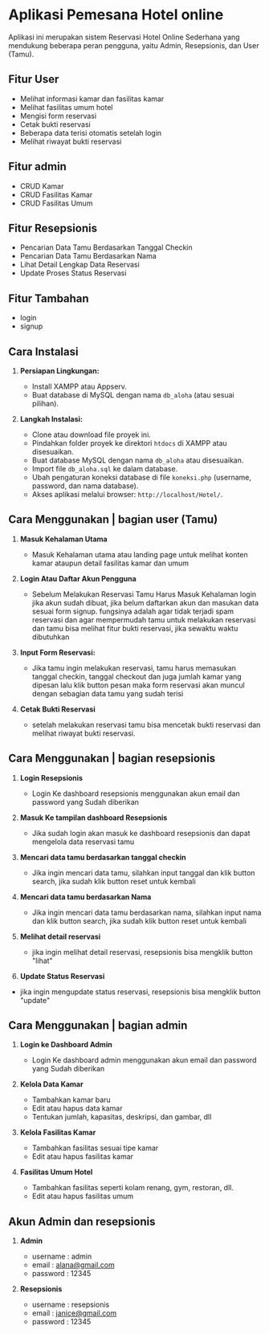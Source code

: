 # Aplikasi Pemesana Hotel online 

Aplikasi ini merupakan sistem Reservasi Hotel Online Sederhana yang mendukung beberapa peran pengguna, yaitu Admin, Resepsionis, dan User (Tamu).

## Fitur User
- Melihat informasi kamar dan fasilitas kamar
- Melihat fasilitas umum hotel
- Mengisi form reservasi
- Cetak bukti reservasi
- Beberapa data terisi otomatis setelah login
- Melihat riwayat bukti reservasi

## Fitur admin
- CRUD Kamar
- CRUD Fasilitas Kamar
- CRUD Fasilitas Umum

## Fitur Resepsionis
- Pencarian Data Tamu Berdasarkan Tanggal Checkin
- Pencarian Data Tamu Berdasarkan Nama
- Lihat Detail Lengkap Data Reservasi
- Update Proses Status Reservasi 


## Fitur Tambahan
- login
- signup


## Cara Instalasi

1. **Persiapan Lingkungan:**
   - Install XAMPP atau Appserv.
   - Buat database di MySQL dengan nama `db_aloha` (atau sesuai pilihan).

2. **Langkah Instalasi:**
   - Clone atau download file proyek ini.
   - Pindahkan folder proyek ke direktori `htdocs` di XAMPP atau disesuaikan.
   - Buat database MySQL dengan nama `db_aloha` atau disesuaikan.
   - Import file `db_aloha.sql` ke dalam database.
   - Ubah pengaturan koneksi database di file `koneksi.php` (username, password, dan nama database).
   - Akses aplikasi melalui browser: `http://localhost/Hotel/`.

## Cara Menggunakan | bagian user (Tamu)

1. **Masuk Kehalaman Utama**
    - Masuk Kehalaman utama atau landing page untuk melihat konten kamar ataupun  detail fasilitas kamar dan umum

2. **Login Atau Daftar Akun Pengguna**
   - Sebelum Melakukan Reservasi Tamu Harus Masuk Kehalaman login jika akun sudah dibuat, jika belum daftarkan akun dan masukan data sesuai form signup. fungsinya adalah agar tidak terjadi spam reservasi dan agar mempermudah tamu untuk melakukan reservasi dan tamu bisa melihat fitur bukti reservasi, jika sewaktu waktu dibutuhkan
   
3. **Input Form Reservasi:**
   - Jika tamu ingin melakukan reservasi, tamu harus memasukan tanggal checkin, tanggal checkout dan juga jumlah kamar yang dipesan lalu klik button pesan maka form reservasi akan muncul dengan sebagian data tamu yang sudah terisi

4. **Cetak Bukti Reservasi**
   - setelah melakukan reservasi tamu bisa mencetak bukti reservasi dan melihat riwayat bukti reservasi.


## Cara Menggunakan | bagian resepsionis

1. **Login Resepsionis**
    - Login Ke dashboard resepsionis menggunakan akun email dan password yang Sudah diberikan

2. **Masuk Ke tampilan dashboard Resepsionis**
    - Jika sudah login akan masuk ke dashboard resepsionis dan dapat mengelola data reservasi tamu 

3. **Mencari data tamu berdasarkan tanggal checkin**
    - Jika ingin mencari data tamu, silahkan input tanggal  dan klik button search, jika sudah klik  button reset untuk kembali

4. **Mencari data tamu berdasarkan Nama**
    - Jika ingin mencari data tamu berdasarkan nama, silahkan input nama  dan klik button search, jika sudah klik  button reset untuk kembali

5. **Melihat detail reservasi**
   - jika ingin melihat detail reservasi, resepsionis bisa mengklik button "lihat"

6. **Update Status Reservasi**
  - jika ingin mengupdate status reservasi, resepsionis bisa mengklik button "update"


## Cara Menggunakan | bagian admin

1. **Login ke Dashboard Admin**
   - Login Ke dashboard admin menggunakan akun email dan password yang Sudah diberikan

2. **Kelola Data Kamar**
   - Tambahkan kamar baru
   - Edit atau hapus data kamar
   - Tentukan jumlah, kapasitas, deskripsi, dan gambar, dll

3. **Kelola Fasilitas Kamar**
   - Tambahkan fasilitas sesuai tipe kamar
   - Edit atau hapus fasilitas kamar

4. **Fasilitas Umum Hotel**
   - Tambahkan fasilitas seperti kolam renang, gym, restoran, dll.
   - Edit atau hapus fasilitas umum



## Akun Admin dan resepsionis

1. **Admin**
   - username : admin
   - email : alana@gmail.com
   - password : 12345

2. **Resepsionis**
   - username : resepsionis
   - email : janice@gmail.com
   - password : 12345